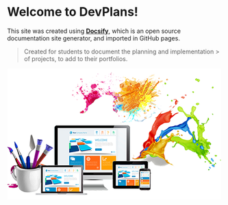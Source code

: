 # Welcome to DevPlans!

This site was created using [**Docsify**](https://docsify.js.org), which is an open source documentation site generator, and imported in GitHub pages. 

> Created for students to document the planning and implementation > of projects,
   >  to add to their portfolios.

![Welcome to DevPlans](./images/cover.jpg)

